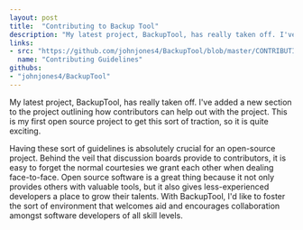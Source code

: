 ```yaml
---
layout: post
title:  "Contributing to Backup Tool"
description: "My latest project, BackupTool, has really taken off. I've added a new section to the project outlining how contributors can help out with the project. This is my first open source project to get this sort of traction, so it is quite exciting."
links:
- src: "https://github.com/johnjones4/BackupTool/blob/master/CONTRIBUTING.md"
  name: "Contributing Guidelines"
githubs:
- "johnjones4/BackupTool"
---
```


My latest project, BackupTool, has really taken off. I've added a new section to the project outlining how contributors can help out with the project. This is my first open source project to get this sort of traction, so it is quite exciting.

Having these sort of guidelines is absolutely crucial for an open-source project. Behind the veil that discussion boards provide to contributors, it is easy to forget the normal courtesies we grant each other when dealing face-to-face. Open source software is a great thing because it not only provides others with valuable tools, but it also gives less-experienced developers a place to grow their talents. With BackupTool, I'd like to foster the sort of environment that welcomes aid and encourages collaboration amongst software developers of all skill levels.
